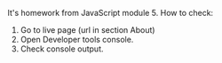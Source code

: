 It's homework from JavaScript module 5. How to check:

1. Go to live page (url in section About)
2. Open Developer tools console.
3. Check console output.
